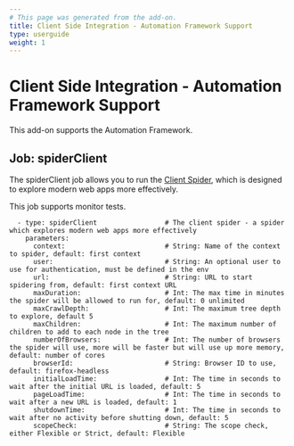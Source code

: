 ```yaml
---
# This page was generated from the add-on.
title: Client Side Integration - Automation Framework Support
type: userguide
weight: 1
---
```


# Client Side Integration - Automation Framework Support

This add-on supports the Automation Framework.

## Job: spiderClient

The spiderClient job allows you to run the [Client Spider](/docs/desktop/addons/client-side-integration/spider/), which is designed to explore modern web apps more effectively.


This job supports monitor tests.

```
  - type: spiderClient                 # The client spider - a spider which explores modern web apps more effectively
    parameters:
      context:                         # String: Name of the context to spider, default: first context
      user:                            # String: An optional user to use for authentication, must be defined in the env
      url:                             # String: URL to start spidering from, default: first context URL
      maxDuration:                     # Int: The max time in minutes the spider will be allowed to run for, default: 0 unlimited
      maxCrawlDepth:                   # Int: The maximum tree depth to explore, default 5
      maxChildren:                     # Int: The maximum number of children to add to each node in the tree
      numberOfBrowsers:                # Int: The number of browsers the spider will use, more will be faster but will use up more memory, default: number of cores
      browserId:                       # String: Browser ID to use, default: firefox-headless
      initialLoadTime:                 # Int: The time in seconds to wait after the initial URL is loaded, default: 5
      pageLoadTime:                    # Int: The time in seconds to wait after a new URL is loaded, default: 1
      shutdownTime:                    # Int: The time in seconds to wait after no activity before shutting down, default: 5
      scopeCheck:                      # String: The scope check, either Flexible or Strict, default: Flexible
```
